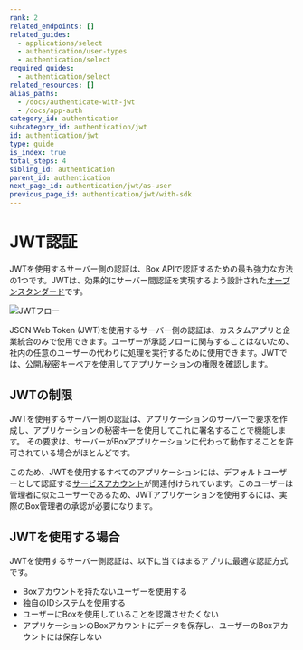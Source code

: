 ```yaml
---
rank: 2
related_endpoints: []
related_guides:
  - applications/select
  - authentication/user-types
  - authentication/select
required_guides:
  - authentication/select
related_resources: []
alias_paths:
  - /docs/authenticate-with-jwt
  - /docs/app-auth
category_id: authentication
subcategory_id: authentication/jwt
id: authentication/jwt
type: guide
is_index: true
total_steps: 4
sibling_id: authentication
parent_id: authentication
next_page_id: authentication/jwt/as-user
previous_page_id: authentication/jwt/with-sdk
---
```

# JWT認証

JWTを使用するサーバー側の認証は、Box APIで認証するための最も強力な方法の1つです。JWTは、効果的にサーバー間認証を実現するよう設計された[オープンスタンダード](https://jwt.io/)です。

<ImageFrame border>

![JWTフロー](./jwt-flow.png)

</ImageFrame>

JSON Web Token (JWT)を使用するサーバー側の認証は、カスタムアプリと企業統合のみで使用できます。ユーザーが承認フローに関与することはないため、社内の任意のユーザーの代わりに処理を実行するために使用できます。JWTでは、公開/秘密キーペアを使用してアプリケーションの権限を確認します。

## JWTの制限

JWTを使用するサーバー側の認証は、アプリケーションのサーバーで要求を作成し、アプリケーションの秘密キーを使用してこれに署名することで機能します。 その要求は、サーバーがBoxアプリケーションに代わって動作することを許可されている場合がほとんどです。

このため、JWTを使用するすべてのアプリケーションには、デフォルトユーザーとして認証する[サービスアカウント](g://authentication/user-types)が関連付けられています。このユーザーは管理者に似たユーザーであるため、JWTアプリケーションを使用するには、実際のBox管理者の承認が必要になります。

## JWTを使用する場合

JWTを使用するサーバー側認証は、以下に当てはまるアプリに最適な認証方式です。

* Boxアカウントを持たないユーザーを使用する
* 独自のIDシステムを使用する
* ユーザーにBoxを使用していることを認識させたくない
* アプリケーションのBoxアカウントにデータを保存し、ユーザーのBoxアカウントには保存しない
